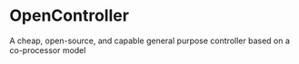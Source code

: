 # OpenController

A cheap, open-source, and capable general purpose controller based on a co-processor model
